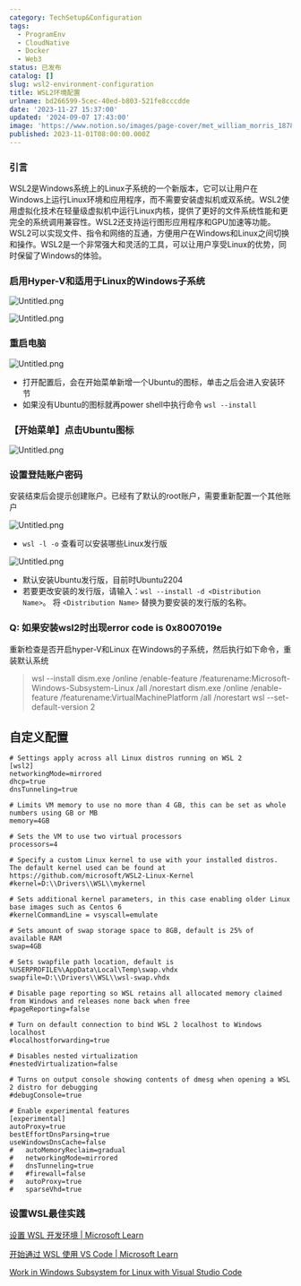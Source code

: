 ```yaml
---
category: TechSetup&Configuration
tags:
  - ProgramEnv
  - CloudNative
  - Docker
  - Web3
status: 已发布
catalog: []
slug: wsl2-environment-configuration
title: WSL2环境配置
urlname: bd266599-5cec-40ed-b803-521fe8cccdde
date: '2023-11-27 15:37:00'
updated: '2024-09-07 17:43:00'
image: 'https://www.notion.so/images/page-cover/met_william_morris_1878.jpg'
published: 2023-11-01T08:00:00.000Z
---
```


### 引言


WSL2是Windows系统上的Linux子系统的一个新版本，它可以让用户在Windows上运行Linux环境和应用程序，而不需要安装虚拟机或双系统。WSL2使用虚拟化技术在轻量级虚拟机中运行Linux内核，提供了更好的文件系统性能和更完全的系统调用兼容性。WSL2还支持运行图形应用程序和GPU加速等功能。WSL2可以实现文件、指令和网络的互通，方便用户在Windows和Linux之间切换和操作。WSL2是一个非常强大和灵活的工具，可以让用户享受Linux的优势，同时保留了Windows的体验。


### 启用Hyper-V和适用于Linux的Windows子系统


![Untitled.png](https://prod-files-secure.s3.us-west-2.amazonaws.com/5d24fe63-e567-4804-86f9-9fdc62e13082/62efe4d1-37d6-4606-a7b8-34dcd63ff38a/Untitled.png?X-Amz-Algorithm=AWS4-HMAC-SHA256&X-Amz-Content-Sha256=UNSIGNED-PAYLOAD&X-Amz-Credential=ASIAZI2LB46643WP6457%2F20250210%2Fus-west-2%2Fs3%2Faws4_request&X-Amz-Date=20250210T053758Z&X-Amz-Expires=3600&X-Amz-Security-Token=IQoJb3JpZ2luX2VjEJz%2F%2F%2F%2F%2F%2F%2F%2F%2F%2FwEaCXVzLXdlc3QtMiJGMEQCIAKQQQcKMDWpa%2Fpnbo%2BCqnCatT8Rb0CIKien04BPeiWHAiAQFv8sOyPQCIu2cISXbmPN30TWxhLwL4P9ReESXkt2siqIBAi1%2F%2F%2F%2F%2F%2F%2F%2F%2F%2F8BEAAaDDYzNzQyMzE4MzgwNSIMO0KHkTaEbkcBfrLFKtwDPDfadpw6RTXbh6BDPavq7hM9a0el6FJj9u0WfmkSPuXbY8XarVk5ORRjIp5gYq7Ip3fd0a7h7CPKe9glRQkF9WJTSFJvEN78eYOHs1dVYRy81LWihSxpgx%2FHABPoX%2BbdfTxGvYfpown%2FxoAKEEkN53O4vuP0qLkwQNcaothrth4hH8FQQPUXd31tZJBnsr8g6VaIhkNTlW9fIuYzU6zynUOCit2fB4ZH70Q%2F9omE4Ua10dWCSb0xZIQiyqOANqPzORVDtz5FHIxdr23o29L6VjRKIfo8qVqOvPTDFJCdV7rs9ghj4c5a3pPb7zMwWbavgFXeBdfKnfp4KX36xG4WLhLTXvhlRMdw7yfUYOpqOqJaYbbcFvfln0WOKL1FkYPGdUeHft1XwTBh8QxnRfUoi0Ucd%2Bz1YlOwrn8vxT1H%2FZXgnjBN8dGPZGAhb1UuloklmABHj71wpyjtdzlD0nj1zqd2G2j705S6RA4VPulZlUlbqDXks6CjxXMTOEYxJ94GU960fR57zB31bWtV1jcVx1mSGL8wTQlxWdi9XqmUabWuqw0Ct8UVdXxQb%2FFrwmEde7OczG9HDtogsbdT8aHb02TIXsKfnOV9bb9XoZg33X0OHH04NNQYDAGTmPEwy%2FilvQY6pgEVMb8h%2FkVuA0A4wfYma2Vrjgklo7D9ExFvfzT215y9R2v23J5mdyJNZ1GEbSCaQmKL2xHqVwUhd87KIgcdGR9USBzAP0v%2FlNFUYj8DiageQFpQp%2BZqs8gO4XxVnLYn3a%2FqSpmgNEobtEifEtaIFKaqB3UVwbdtlmRwi3Br19O3wFALmmKIVQpOhRU6pv2WhVW03caqTtY9GAtlOlF2fVbB2zktM8fO&X-Amz-Signature=3ee64f3bf73e66b366181d515d7f51437f346a30330b6d9a0ebf997eaa5f2425&X-Amz-SignedHeaders=host&x-id=GetObject)


![Untitled.png](https://prod-files-secure.s3.us-west-2.amazonaws.com/5d24fe63-e567-4804-86f9-9fdc62e13082/74866fe6-9ce5-4055-94c5-4900f6f5ff8b/Untitled.png?X-Amz-Algorithm=AWS4-HMAC-SHA256&X-Amz-Content-Sha256=UNSIGNED-PAYLOAD&X-Amz-Credential=ASIAZI2LB46643WP6457%2F20250210%2Fus-west-2%2Fs3%2Faws4_request&X-Amz-Date=20250210T053758Z&X-Amz-Expires=3600&X-Amz-Security-Token=IQoJb3JpZ2luX2VjEJz%2F%2F%2F%2F%2F%2F%2F%2F%2F%2FwEaCXVzLXdlc3QtMiJGMEQCIAKQQQcKMDWpa%2Fpnbo%2BCqnCatT8Rb0CIKien04BPeiWHAiAQFv8sOyPQCIu2cISXbmPN30TWxhLwL4P9ReESXkt2siqIBAi1%2F%2F%2F%2F%2F%2F%2F%2F%2F%2F8BEAAaDDYzNzQyMzE4MzgwNSIMO0KHkTaEbkcBfrLFKtwDPDfadpw6RTXbh6BDPavq7hM9a0el6FJj9u0WfmkSPuXbY8XarVk5ORRjIp5gYq7Ip3fd0a7h7CPKe9glRQkF9WJTSFJvEN78eYOHs1dVYRy81LWihSxpgx%2FHABPoX%2BbdfTxGvYfpown%2FxoAKEEkN53O4vuP0qLkwQNcaothrth4hH8FQQPUXd31tZJBnsr8g6VaIhkNTlW9fIuYzU6zynUOCit2fB4ZH70Q%2F9omE4Ua10dWCSb0xZIQiyqOANqPzORVDtz5FHIxdr23o29L6VjRKIfo8qVqOvPTDFJCdV7rs9ghj4c5a3pPb7zMwWbavgFXeBdfKnfp4KX36xG4WLhLTXvhlRMdw7yfUYOpqOqJaYbbcFvfln0WOKL1FkYPGdUeHft1XwTBh8QxnRfUoi0Ucd%2Bz1YlOwrn8vxT1H%2FZXgnjBN8dGPZGAhb1UuloklmABHj71wpyjtdzlD0nj1zqd2G2j705S6RA4VPulZlUlbqDXks6CjxXMTOEYxJ94GU960fR57zB31bWtV1jcVx1mSGL8wTQlxWdi9XqmUabWuqw0Ct8UVdXxQb%2FFrwmEde7OczG9HDtogsbdT8aHb02TIXsKfnOV9bb9XoZg33X0OHH04NNQYDAGTmPEwy%2FilvQY6pgEVMb8h%2FkVuA0A4wfYma2Vrjgklo7D9ExFvfzT215y9R2v23J5mdyJNZ1GEbSCaQmKL2xHqVwUhd87KIgcdGR9USBzAP0v%2FlNFUYj8DiageQFpQp%2BZqs8gO4XxVnLYn3a%2FqSpmgNEobtEifEtaIFKaqB3UVwbdtlmRwi3Br19O3wFALmmKIVQpOhRU6pv2WhVW03caqTtY9GAtlOlF2fVbB2zktM8fO&X-Amz-Signature=8562499d36b2aae5300e07c3bc341dff78acd6e067e2aab355743d1f13350161&X-Amz-SignedHeaders=host&x-id=GetObject)


### 重启电脑


![Untitled.png](https://prod-files-secure.s3.us-west-2.amazonaws.com/5d24fe63-e567-4804-86f9-9fdc62e13082/ed8ca255-2fda-4c1b-9b1a-f1896300e8e7/Untitled.png?X-Amz-Algorithm=AWS4-HMAC-SHA256&X-Amz-Content-Sha256=UNSIGNED-PAYLOAD&X-Amz-Credential=ASIAZI2LB46643WP6457%2F20250210%2Fus-west-2%2Fs3%2Faws4_request&X-Amz-Date=20250210T053758Z&X-Amz-Expires=3600&X-Amz-Security-Token=IQoJb3JpZ2luX2VjEJz%2F%2F%2F%2F%2F%2F%2F%2F%2F%2FwEaCXVzLXdlc3QtMiJGMEQCIAKQQQcKMDWpa%2Fpnbo%2BCqnCatT8Rb0CIKien04BPeiWHAiAQFv8sOyPQCIu2cISXbmPN30TWxhLwL4P9ReESXkt2siqIBAi1%2F%2F%2F%2F%2F%2F%2F%2F%2F%2F8BEAAaDDYzNzQyMzE4MzgwNSIMO0KHkTaEbkcBfrLFKtwDPDfadpw6RTXbh6BDPavq7hM9a0el6FJj9u0WfmkSPuXbY8XarVk5ORRjIp5gYq7Ip3fd0a7h7CPKe9glRQkF9WJTSFJvEN78eYOHs1dVYRy81LWihSxpgx%2FHABPoX%2BbdfTxGvYfpown%2FxoAKEEkN53O4vuP0qLkwQNcaothrth4hH8FQQPUXd31tZJBnsr8g6VaIhkNTlW9fIuYzU6zynUOCit2fB4ZH70Q%2F9omE4Ua10dWCSb0xZIQiyqOANqPzORVDtz5FHIxdr23o29L6VjRKIfo8qVqOvPTDFJCdV7rs9ghj4c5a3pPb7zMwWbavgFXeBdfKnfp4KX36xG4WLhLTXvhlRMdw7yfUYOpqOqJaYbbcFvfln0WOKL1FkYPGdUeHft1XwTBh8QxnRfUoi0Ucd%2Bz1YlOwrn8vxT1H%2FZXgnjBN8dGPZGAhb1UuloklmABHj71wpyjtdzlD0nj1zqd2G2j705S6RA4VPulZlUlbqDXks6CjxXMTOEYxJ94GU960fR57zB31bWtV1jcVx1mSGL8wTQlxWdi9XqmUabWuqw0Ct8UVdXxQb%2FFrwmEde7OczG9HDtogsbdT8aHb02TIXsKfnOV9bb9XoZg33X0OHH04NNQYDAGTmPEwy%2FilvQY6pgEVMb8h%2FkVuA0A4wfYma2Vrjgklo7D9ExFvfzT215y9R2v23J5mdyJNZ1GEbSCaQmKL2xHqVwUhd87KIgcdGR9USBzAP0v%2FlNFUYj8DiageQFpQp%2BZqs8gO4XxVnLYn3a%2FqSpmgNEobtEifEtaIFKaqB3UVwbdtlmRwi3Br19O3wFALmmKIVQpOhRU6pv2WhVW03caqTtY9GAtlOlF2fVbB2zktM8fO&X-Amz-Signature=94abac4f59250845bb69724ebf03a71bd223639ed771ea7513548a6a9a95a146&X-Amz-SignedHeaders=host&x-id=GetObject)

- 打开配置后，会在开始菜单新增一个Ubuntu的图标，单击之后会进入安装环节
- 如果没有Ubuntu的图标就再power shell中执行命令 `wsl --install`

### 【开始菜单】点击Ubuntu图标


![Untitled.png](https://prod-files-secure.s3.us-west-2.amazonaws.com/5d24fe63-e567-4804-86f9-9fdc62e13082/d7415a12-f453-43fe-a604-a208d85638a3/Untitled.png?X-Amz-Algorithm=AWS4-HMAC-SHA256&X-Amz-Content-Sha256=UNSIGNED-PAYLOAD&X-Amz-Credential=ASIAZI2LB46643WP6457%2F20250210%2Fus-west-2%2Fs3%2Faws4_request&X-Amz-Date=20250210T053758Z&X-Amz-Expires=3600&X-Amz-Security-Token=IQoJb3JpZ2luX2VjEJz%2F%2F%2F%2F%2F%2F%2F%2F%2F%2FwEaCXVzLXdlc3QtMiJGMEQCIAKQQQcKMDWpa%2Fpnbo%2BCqnCatT8Rb0CIKien04BPeiWHAiAQFv8sOyPQCIu2cISXbmPN30TWxhLwL4P9ReESXkt2siqIBAi1%2F%2F%2F%2F%2F%2F%2F%2F%2F%2F8BEAAaDDYzNzQyMzE4MzgwNSIMO0KHkTaEbkcBfrLFKtwDPDfadpw6RTXbh6BDPavq7hM9a0el6FJj9u0WfmkSPuXbY8XarVk5ORRjIp5gYq7Ip3fd0a7h7CPKe9glRQkF9WJTSFJvEN78eYOHs1dVYRy81LWihSxpgx%2FHABPoX%2BbdfTxGvYfpown%2FxoAKEEkN53O4vuP0qLkwQNcaothrth4hH8FQQPUXd31tZJBnsr8g6VaIhkNTlW9fIuYzU6zynUOCit2fB4ZH70Q%2F9omE4Ua10dWCSb0xZIQiyqOANqPzORVDtz5FHIxdr23o29L6VjRKIfo8qVqOvPTDFJCdV7rs9ghj4c5a3pPb7zMwWbavgFXeBdfKnfp4KX36xG4WLhLTXvhlRMdw7yfUYOpqOqJaYbbcFvfln0WOKL1FkYPGdUeHft1XwTBh8QxnRfUoi0Ucd%2Bz1YlOwrn8vxT1H%2FZXgnjBN8dGPZGAhb1UuloklmABHj71wpyjtdzlD0nj1zqd2G2j705S6RA4VPulZlUlbqDXks6CjxXMTOEYxJ94GU960fR57zB31bWtV1jcVx1mSGL8wTQlxWdi9XqmUabWuqw0Ct8UVdXxQb%2FFrwmEde7OczG9HDtogsbdT8aHb02TIXsKfnOV9bb9XoZg33X0OHH04NNQYDAGTmPEwy%2FilvQY6pgEVMb8h%2FkVuA0A4wfYma2Vrjgklo7D9ExFvfzT215y9R2v23J5mdyJNZ1GEbSCaQmKL2xHqVwUhd87KIgcdGR9USBzAP0v%2FlNFUYj8DiageQFpQp%2BZqs8gO4XxVnLYn3a%2FqSpmgNEobtEifEtaIFKaqB3UVwbdtlmRwi3Br19O3wFALmmKIVQpOhRU6pv2WhVW03caqTtY9GAtlOlF2fVbB2zktM8fO&X-Amz-Signature=4bfae17fbc9551633d5481c5a2199a19ba011a932d602784f24e2a03f4f7f290&X-Amz-SignedHeaders=host&x-id=GetObject)


### 设置登陆账户密码


安装结束后会提示创建账户。已经有了默认的root账户，需要重新配置一个其他账户


![Untitled.png](https://prod-files-secure.s3.us-west-2.amazonaws.com/5d24fe63-e567-4804-86f9-9fdc62e13082/bb38a6ce-031e-4122-9787-de509d2240bf/Untitled.png?X-Amz-Algorithm=AWS4-HMAC-SHA256&X-Amz-Content-Sha256=UNSIGNED-PAYLOAD&X-Amz-Credential=ASIAZI2LB46643WP6457%2F20250210%2Fus-west-2%2Fs3%2Faws4_request&X-Amz-Date=20250210T053758Z&X-Amz-Expires=3600&X-Amz-Security-Token=IQoJb3JpZ2luX2VjEJz%2F%2F%2F%2F%2F%2F%2F%2F%2F%2FwEaCXVzLXdlc3QtMiJGMEQCIAKQQQcKMDWpa%2Fpnbo%2BCqnCatT8Rb0CIKien04BPeiWHAiAQFv8sOyPQCIu2cISXbmPN30TWxhLwL4P9ReESXkt2siqIBAi1%2F%2F%2F%2F%2F%2F%2F%2F%2F%2F8BEAAaDDYzNzQyMzE4MzgwNSIMO0KHkTaEbkcBfrLFKtwDPDfadpw6RTXbh6BDPavq7hM9a0el6FJj9u0WfmkSPuXbY8XarVk5ORRjIp5gYq7Ip3fd0a7h7CPKe9glRQkF9WJTSFJvEN78eYOHs1dVYRy81LWihSxpgx%2FHABPoX%2BbdfTxGvYfpown%2FxoAKEEkN53O4vuP0qLkwQNcaothrth4hH8FQQPUXd31tZJBnsr8g6VaIhkNTlW9fIuYzU6zynUOCit2fB4ZH70Q%2F9omE4Ua10dWCSb0xZIQiyqOANqPzORVDtz5FHIxdr23o29L6VjRKIfo8qVqOvPTDFJCdV7rs9ghj4c5a3pPb7zMwWbavgFXeBdfKnfp4KX36xG4WLhLTXvhlRMdw7yfUYOpqOqJaYbbcFvfln0WOKL1FkYPGdUeHft1XwTBh8QxnRfUoi0Ucd%2Bz1YlOwrn8vxT1H%2FZXgnjBN8dGPZGAhb1UuloklmABHj71wpyjtdzlD0nj1zqd2G2j705S6RA4VPulZlUlbqDXks6CjxXMTOEYxJ94GU960fR57zB31bWtV1jcVx1mSGL8wTQlxWdi9XqmUabWuqw0Ct8UVdXxQb%2FFrwmEde7OczG9HDtogsbdT8aHb02TIXsKfnOV9bb9XoZg33X0OHH04NNQYDAGTmPEwy%2FilvQY6pgEVMb8h%2FkVuA0A4wfYma2Vrjgklo7D9ExFvfzT215y9R2v23J5mdyJNZ1GEbSCaQmKL2xHqVwUhd87KIgcdGR9USBzAP0v%2FlNFUYj8DiageQFpQp%2BZqs8gO4XxVnLYn3a%2FqSpmgNEobtEifEtaIFKaqB3UVwbdtlmRwi3Br19O3wFALmmKIVQpOhRU6pv2WhVW03caqTtY9GAtlOlF2fVbB2zktM8fO&X-Amz-Signature=a1ef34ce0e1a1eeab2a16e22f1c6f84d2c9bdabb4395faa04b26da6de14b3e93&X-Amz-SignedHeaders=host&x-id=GetObject)

- `wsl -l -o` 查看可以安装哪些Linux发行版

![Untitled.png](https://prod-files-secure.s3.us-west-2.amazonaws.com/5d24fe63-e567-4804-86f9-9fdc62e13082/4b4e5e2f-4e13-4651-8884-559a62c38137/Untitled.png?X-Amz-Algorithm=AWS4-HMAC-SHA256&X-Amz-Content-Sha256=UNSIGNED-PAYLOAD&X-Amz-Credential=ASIAZI2LB46643WP6457%2F20250210%2Fus-west-2%2Fs3%2Faws4_request&X-Amz-Date=20250210T053758Z&X-Amz-Expires=3600&X-Amz-Security-Token=IQoJb3JpZ2luX2VjEJz%2F%2F%2F%2F%2F%2F%2F%2F%2F%2FwEaCXVzLXdlc3QtMiJGMEQCIAKQQQcKMDWpa%2Fpnbo%2BCqnCatT8Rb0CIKien04BPeiWHAiAQFv8sOyPQCIu2cISXbmPN30TWxhLwL4P9ReESXkt2siqIBAi1%2F%2F%2F%2F%2F%2F%2F%2F%2F%2F8BEAAaDDYzNzQyMzE4MzgwNSIMO0KHkTaEbkcBfrLFKtwDPDfadpw6RTXbh6BDPavq7hM9a0el6FJj9u0WfmkSPuXbY8XarVk5ORRjIp5gYq7Ip3fd0a7h7CPKe9glRQkF9WJTSFJvEN78eYOHs1dVYRy81LWihSxpgx%2FHABPoX%2BbdfTxGvYfpown%2FxoAKEEkN53O4vuP0qLkwQNcaothrth4hH8FQQPUXd31tZJBnsr8g6VaIhkNTlW9fIuYzU6zynUOCit2fB4ZH70Q%2F9omE4Ua10dWCSb0xZIQiyqOANqPzORVDtz5FHIxdr23o29L6VjRKIfo8qVqOvPTDFJCdV7rs9ghj4c5a3pPb7zMwWbavgFXeBdfKnfp4KX36xG4WLhLTXvhlRMdw7yfUYOpqOqJaYbbcFvfln0WOKL1FkYPGdUeHft1XwTBh8QxnRfUoi0Ucd%2Bz1YlOwrn8vxT1H%2FZXgnjBN8dGPZGAhb1UuloklmABHj71wpyjtdzlD0nj1zqd2G2j705S6RA4VPulZlUlbqDXks6CjxXMTOEYxJ94GU960fR57zB31bWtV1jcVx1mSGL8wTQlxWdi9XqmUabWuqw0Ct8UVdXxQb%2FFrwmEde7OczG9HDtogsbdT8aHb02TIXsKfnOV9bb9XoZg33X0OHH04NNQYDAGTmPEwy%2FilvQY6pgEVMb8h%2FkVuA0A4wfYma2Vrjgklo7D9ExFvfzT215y9R2v23J5mdyJNZ1GEbSCaQmKL2xHqVwUhd87KIgcdGR9USBzAP0v%2FlNFUYj8DiageQFpQp%2BZqs8gO4XxVnLYn3a%2FqSpmgNEobtEifEtaIFKaqB3UVwbdtlmRwi3Br19O3wFALmmKIVQpOhRU6pv2WhVW03caqTtY9GAtlOlF2fVbB2zktM8fO&X-Amz-Signature=856c2a609d2b136af2b03b679591ed6034a84b98d76c477ac277897def3ad00b&X-Amz-SignedHeaders=host&x-id=GetObject)

- 默认安装Ubuntu发行版，目前时Ubuntu2204
- 若要更改安装的发行版，请输入：`wsl --install -d <Distribution Name>`。 将 `<Distribution Name>` 替换为要安装的发行版的名称。

### Q: 如果安装wsl2时出现error code is 0x8007019e


重新检查是否开启hyper-V和Linux 在Windows的子系统，然后执行如下命令，重装默认系统

> wsl --install
> dism.exe /online /enable-feature /featurename:Microsoft-Windows-Subsystem-Linux /all /norestart
> dism.exe /online /enable-feature /featurename:VirtualMachinePlatform /all /norestart
> wsl --set-default-version 2

## 自定义配置


```shell
# Settings apply across all Linux distros running on WSL 2
[wsl2]
networkingMode=mirrored
dhcp=true
dnsTunneling=true

# Limits VM memory to use no more than 4 GB, this can be set as whole numbers using GB or MB
memory=4GB 

# Sets the VM to use two virtual processors
processors=4

# Specify a custom Linux kernel to use with your installed distros. The default kernel used can be found at https://github.com/microsoft/WSL2-Linux-Kernel
#kernel=D:\\Drivers\\WSL\\mykernel

# Sets additional kernel parameters, in this case enabling older Linux base images such as Centos 6
#kernelCommandLine = vsyscall=emulate

# Sets amount of swap storage space to 8GB, default is 25% of available RAM
swap=4GB

# Sets swapfile path location, default is %USERPROFILE%\AppData\Local\Temp\swap.vhdx
swapfile=D:\\Drivers\\WSL\\wsl-swap.vhdx

# Disable page reporting so WSL retains all allocated memory claimed from Windows and releases none back when free
#pageReporting=false

# Turn on default connection to bind WSL 2 localhost to Windows localhost
#localhostforwarding=true

# Disables nested virtualization
#nestedVirtualization=false

# Turns on output console showing contents of dmesg when opening a WSL 2 distro for debugging
#debugConsole=true

# Enable experimental features
[experimental]
autoProxy=true
bestEffortDnsParsing=true
useWindowsDnsCache=false
#   autoMemoryReclaim=gradual
#   networkingMode=mirrored
#   dnsTunneling=true
#   #firewall=false
#   autoProxy=true
#   sparseVhd=true
```


### 设置WSL最佳实践


[设置 WSL 开发环境 | Microsoft Learn](https://learn.microsoft.com/zh-cn/windows/wsl/setup/environment#set-up-your-linux-username-and-password)


[开始通过 WSL 使用 VS Code | Microsoft Learn](https://learn.microsoft.com/zh-cn/windows/wsl/tutorials/wsl-vscode)


[Work in Windows Subsystem for Linux with Visual Studio Code](https://code.visualstudio.com/docs/remote/wsl-tutorial)

